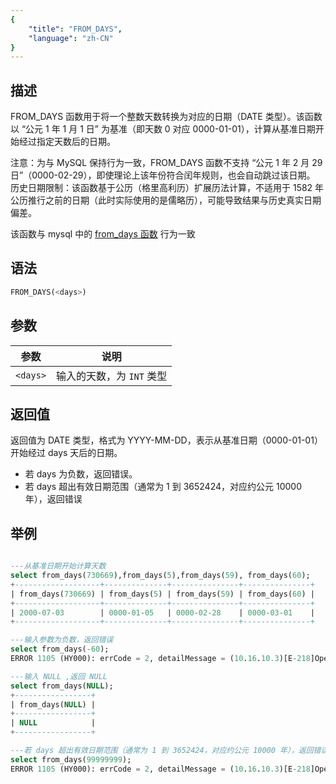 ```yaml
---
{
    "title": "FROM_DAYS",
    "language": "zh-CN"
}
---
```


## 描述

FROM_DAYS 函数用于将一个整数天数转换为对应的日期（DATE 类型）。该函数以 “公元 1 年 1 月 1 日” 为基准（即天数 0 对应 0000-01-01），计算从基准日期开始经过指定天数后的日期。

注意：为与 MySQL 保持行为一致，FROM_DAYS 函数不支持 “公元 1 年 2 月 29 日”（0000-02-29），即使理论上该年份符合闰年规则，也会自动跳过该日期。
历史日期限制：该函数基于公历（格里高利历）扩展历法计算，不适用于 1582 年公历推行之前的日期（此时实际使用的是儒略历），可能导致结果与历史真实日期偏差。

该函数与 mysql 中的 [from_days 函数](https://dev.mysql.com/doc/refman/8.4/en/date-and-time-functions.html#function_from-days) 行为一致

## 语法

```sql
FROM_DAYS(<days>)
```

## 参数

| 参数 | 说明 |
| -- | -- |
| `<days>` | 	输入的天数，为 `INT` 类型 |

## 返回值

返回值为 DATE 类型，格式为 YYYY-MM-DD，表示从基准日期（0000-01-01）开始经过 days 天后的日期。
- 若 days 为负数，返回错误。
- 若 days 超出有效日期范围（通常为 1 到 3652424，对应约公元 10000 年），返回错误

## 举例

```sql

---从基准日期开始计算天数
select from_days(730669),from_days(5),from_days(59), from_days(60);
+-------------------+--------------+---------------+---------------+
| from_days(730669) | from_days(5) | from_days(59) | from_days(60) |
+-------------------+--------------+---------------+---------------+
| 2000-07-03        | 0000-01-05   | 0000-02-28    | 0000-03-01    |
+-------------------+--------------+---------------+---------------+

---输入参数为负数，返回错误
select from_days(-60);
ERROR 1105 (HY000): errCode = 2, detailMessage = (10.16.10.3)[E-218]Operation from_days of -60 out of range

---输入 NULL ,返回 NULL
select from_days(NULL);
+-----------------+
| from_days(NULL) |
+-----------------+
| NULL            |
+-----------------+

---若 days 超出有效日期范围（通常为 1 到 3652424，对应约公元 10000 年），返回错误
select from_days(99999999);
ERROR 1105 (HY000): errCode = 2, detailMessage = (10.16.10.3)[E-218]Operation from_days of 99999999 out of range
```